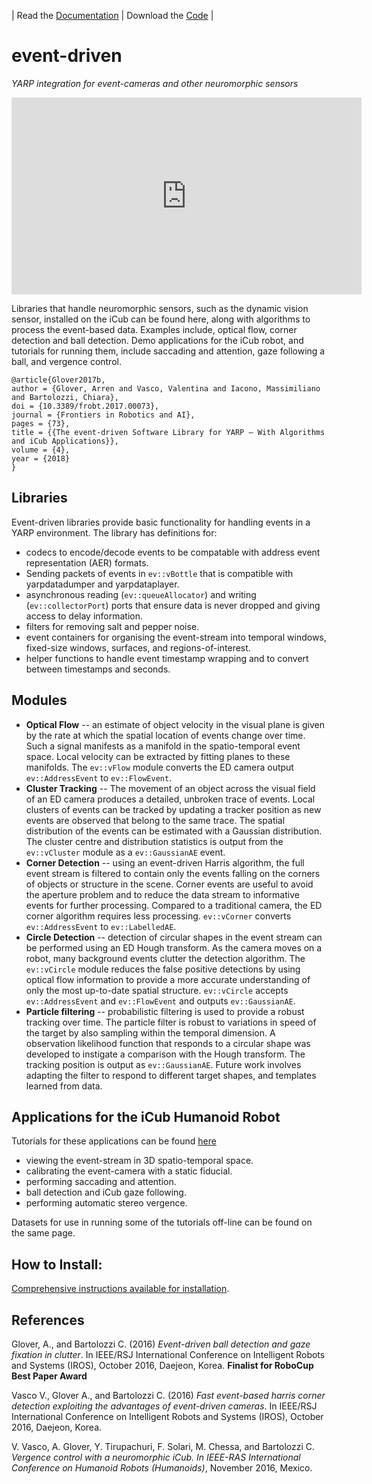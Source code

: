 | Read the [Documentation](http://robotology.github.io/event-driven/doxygen/doc/html/index.html) | Download the [Code](https://github.com/robotology/event-driven) |

# event-driven

_YARP integration for event-cameras and other neuromorphic sensors_

<iframe width="560" height="315" src="https://www.youtube.com/embed/xS-7xYRYSLc" title="YouTube video player" frameborder="0" allow="accelerometer; autoplay; clipboard-write; encrypted-media; gyroscope; picture-in-picture; web-share" allowfullscreen></iframe>

Libraries that handle neuromorphic sensors, such as the dynamic vision sensor, installed on the iCub can be found here, along with algorithms to process the event-based data. Examples include, optical flow, corner detection and ball detection. Demo applications for the iCub robot, and tutorials for running them, include saccading and attention, gaze following a ball, and vergence control.
```
@article{Glover2017b,
author = {Glover, Arren and Vasco, Valentina and Iacono, Massimiliano and Bartolozzi, Chiara},
doi = {10.3389/frobt.2017.00073},
journal = {Frontiers in Robotics and AI},
pages = {73},
title = {{The event-driven Software Library for YARP — With Algorithms and iCub Applications}},
volume = {4},
year = {2018}
}
```
## Libraries

Event-driven libraries provide basic functionality for handling events in a YARP environment. The library has definitions for:
 * codecs to encode/decode events to be compatable with address event representation (AER) formats.
 * Sending packets of events in `ev::vBottle` that is compatible with yarpdatadumper and yarpdataplayer.
 * asynchronous reading (`ev::queueAllocator`) and writing (`ev::collectorPort`) ports that ensure data is never dropped and giving access to delay information.
 * filters for removing salt and pepper noise.
 * event containers for organising the event-stream into temporal windows, fixed-size windows, surfaces, and regions-of-interest.
 * helper functions to handle event timestamp wrapping and to convert between timestamps and seconds.

## Modules

 * **Optical Flow** -- an estimate of object velocity in the visual plane is given by the rate at which the spatial location of events change over time. Such a signal manifests as a manifold in the spatio-temporal event space. Local velocity can be extracted by fitting planes to these manifolds. The `ev::vFlow` module converts the ED camera output `ev::AddressEvent` to `ev::FlowEvent`.
 * **Cluster Tracking** -- The movement of an object across the visual field of an ED camera produces a detailed, unbroken trace of events. Local clusters of events can be tracked by updating a tracker position as new events are observed that belong to the same trace. The spatial distribution of the events can be estimated with a Gaussian distribution. The cluster centre and distribution statistics is output from the `ev::vCluster` module as a `ev::GaussianAE` event.
 * **Corner Detection** -- using an event-driven Harris algorithm, the full event stream is filtered to contain only the events falling on the corners of objects or structure in the scene. Corner events are useful to avoid the aperture problem and to reduce the data stream to informative events for further processing. Compared to a traditional camera, the ED corner algorithm requires less processing. `ev::vCorner` converts `ev::AddressEvent` to `ev::LabelledAE`.
 * **Circle Detection** -- detection of circular shapes in the event stream can be performed using an ED Hough transform. As the camera moves on a robot, many background events clutter the detection algorithm. The `ev::vCircle` module reduces the false positive detections by using optical flow information to provide a more accurate understanding of only the most up-to-date spatial structure. `ev::vCircle` accepts `ev::AddressEvent` and `ev::FlowEvent` and outputs `ev::GaussianAE`.
 * **Particle filtering** -- probabilistic filtering is used to provide a robust tracking over time. The particle filter is robust to variations in speed of the target by also sampling within the temporal dimension. A observation likelihood function that responds to a circular shape was developed to instigate a comparison with the Hough transform. The tracking position is output as `ev::GaussianAE`. Future work involves adapting the filter to respond to different target shapes, and templates learned from data.


## Applications for the iCub Humanoid Robot

Tutorials for these applications can be found [here](http://robotology.github.io/event-driven/doxygen/doc/html/pages.html)

 * viewing the event-stream in 3D spatio-temporal space.
 * calibrating the event-camera with a static fiducial.
 * performing saccading and attention.
 * ball detection and iCub gaze following.
 * performing automatic stereo vergence.

Datasets for use in running some of the tutorials off-line can be found on the same page.

## How to Install:

[Comprehensive instructions available for installation](http://robotology.github.io/event-driven/doxygen/doc/html/pages.html).

## References

Glover, A., and Bartolozzi C. (2016) *Event-driven ball detection and gaze fixation in clutter*. In IEEE/RSJ International Conference on Intelligent Robots and Systems (IROS), October 2016, Daejeon, Korea. **Finalist for RoboCup Best Paper Award**

Vasco V., Glover A., and Bartolozzi C. (2016) *Fast event-based harris corner detection exploiting the advantages of event-driven cameras*. In IEEE/RSJ International Conference on Intelligent Robots and Systems (IROS), October 2016, Daejeon, Korea.

V. Vasco, A. Glover, Y. Tirupachuri, F. Solari, M. Chessa, and Bartolozzi C. *Vergence control with a neuromorphic iCub. In IEEE-RAS International Conference on Humanoid Robots (Humanoids)*, November 2016, Mexico.

